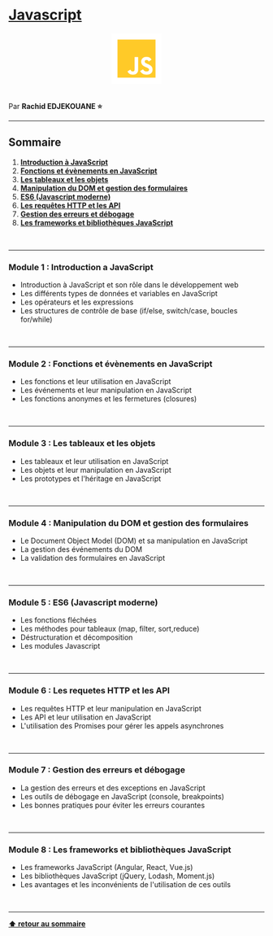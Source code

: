 # [Javascript](https://fr.javascript.info/)

<center>
<img src="./img/javascript-logo.png" alt="Javascript Logo" width="100">
</center>

<br>

Par **Rachid EDJEKOUANE ⭐️**

---

## Sommaire

1. **[Introduction à JavaScript](#module-1--introduction-a-javascript)**
2. **[Fonctions et évènements en JavaScript](#module-2--fonctions-et-évènements-en-javascript)**
3. **[Les tableaux et les objets](#module-3--les-tableaux-et-les-objets)**
4. **[Manipulation du DOM et gestion des formulaires](#module-4--manipulation-du-dom-et-gestion-des-formulaires)**
5. **[ES6 (Javascript moderne)](#module-5--es6-javascript-moderne)**
6. **[Les requêtes HTTP et les API](#module-6--les-requetes-http-et-les-api)**
7. **[Gestion des erreurs et débogage](#module-7--gestion-des-erreurs-et-débogage)**
8. **[Les frameworks et bibliothèques JavaScript](#module-8--les-frameworks-et-bibliothèques-javascript)**

<br>

---

### Module 1 : Introduction a JavaScript

-   Introduction à JavaScript et son rôle dans le développement web
-   Les différents types de données et variables en JavaScript
-   Les opérateurs et les expressions
-   Les structures de contrôle de base (if/else, switch/case, boucles for/while)

<br>

---

### Module 2 : Fonctions et évènements en JavaScript

-   Les fonctions et leur utilisation en JavaScript
-   Les événements et leur manipulation en JavaScript
-   Les fonctions anonymes et les fermetures (closures)

<br>

---

### Module 3 : Les tableaux et les objets

-   Les tableaux et leur utilisation en JavaScript
-   Les objets et leur manipulation en JavaScript
-   Les prototypes et l'héritage en JavaScript

<br>

---

### Module 4 : Manipulation du DOM et gestion des formulaires

-   Le Document Object Model (DOM) et sa manipulation en JavaScript
-   La gestion des événements du DOM
-   La validation des formulaires en JavaScript

<br>

---

### Module 5 : ES6 (Javascript moderne)

-   Les fonctions fléchées
-   Les méthodes pour tableaux (map, filter, sort,reduce)
-   Déstructuration et décomposition
-   Les modules Javascript

<br>

---

### Module 6 : Les requetes HTTP et les API

-   Les requêtes HTTP et leur manipulation en JavaScript
-   Les API et leur utilisation en JavaScript
-   L'utilisation des Promises pour gérer les appels asynchrones

<br>

---

### Module 7 : Gestion des erreurs et débogage

-   La gestion des erreurs et des exceptions en JavaScript
-   Les outils de débogage en JavaScript (console, breakpoints)
-   Les bonnes pratiques pour éviter les erreurs courantes

<br>

---

### Module 8 : Les frameworks et bibliothèques JavaScript

-   Les frameworks JavaScript (Angular, React, Vue.js)
-   Les bibliothèques JavaScript (jQuery, Lodash, Moment.js)
-   Les avantages et les inconvénients de l'utilisation de ces outils

<br>

---

**[⬆ retour au sommaire](#)**
